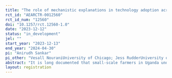 ```yaml
---
title: "The role of mechanistic explanations in technology adoption across contexts: Evidence from Uganda"
rct_id: "AEARCTR-0012560"
rct_id_num: "12560"
doi: "10.1257/rct.12560-1.0"
date: "2023-12-12"
status: "in_development"
jel: ""
start_year: "2023-12-13"
end_year: "2024-04-30"
pi: "Anirudh Sankar"
pi_other: "Vesall NouraniUniversity of Chicago; Jess RudderUniversity of Chicago; Ben DaviesStanford University; Godfrey  TaulyaCGIAR; Haroon SseguyaInternational Institute for Tropical Agriculture - Uganda; Samuel OlwenyMatrice360; Abraham  SalomonAgriworks Uganda"
abstract: "It is long documented that small-scale farmers in Uganda under-adopt technologies like inorganic fertilizers despite their productivity advantages. A critical obstacle arises in how farmers learn about these technologies. Farmers frequently witness others’ impressive results with an agricultural technology, yet remain unconvinced that it will work as well for themselves. Indeed, simply copying others’ fertilizer practices may fail to replicate their success, as African soil and weather conditions vary quickly over small distances and affect fertilizer results. We consider a novel intervention in Eastern Uganda for helping farmers translate others’ fertilizer results to their own context, even if underlying conditions differ. In particular, we study whether providing mechanistic explanations of *why* fertilizers produce a particular result helps farmers deduce what, if anything, would change in a result for themselves, and tailor an observed practice accordingly."
layout: registration
---
```


